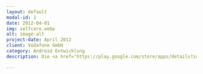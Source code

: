 ```yaml
---
layout: default
modal-id: 1
date: 2012-04-01
img: selfcare.webp
alt: image-alt
project-date: April 2012
client: Vodafone GmbH
category: Android Entwicklung
description: Die <a href="https://play.google.com/store/apps/details?id=com.appseleration.selfcare.android">MeinVodafone</a> App bietet Vertragskunden die Möglichkeit Informationen über ihren Tarif abzurufen. Neben der Anzeige von Inklusivminuten und Datenvolumen bietet sie auch die Möglichkeite weitere Tarifoptionen hinzuzubuchen. <br /><br />Die Arbeit an dieser Applikation erfolgte während meines Angestelltenverhältnisses bei der Appseleration GmbH in Düsseldorf erstellt. 

---
```

